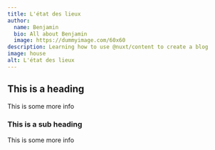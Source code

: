 ```yaml
---
title: L'état des lieux
author:
  name: Benjamin
  bio: All about Benjamin
  image: https://dummyimage.com/60x60
description: Learning how to use @nuxt/content to create a blog
image: house
alt: L'état des lieux
---
```


## This is a heading

This is some more info

### This is a sub heading

This is some more info

